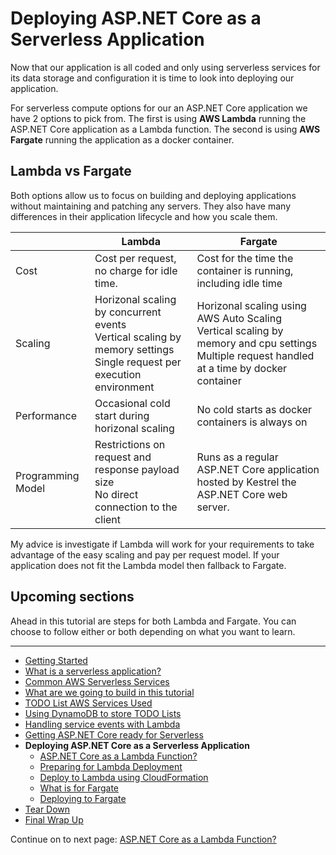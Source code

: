 # Deploying ASP.NET Core as a Serverless Application

Now that our application is all coded and only using serverless services for its data storage and configuration it is time
to look into deploying our application.

For serverless compute options for our an ASP.NET Core application we have 2 options to pick from. The first is using **AWS Lambda** running
 the ASP.NET Core application as a Lambda function. The second is using **AWS Fargate** running the application as a docker container.

## Lambda vs Fargate

Both options allow us to focus on building and deploying applications without maintaining and patching any servers. They also
have many differences in their application lifecycle and how you scale them.

| | Lambda | Fargate
| - | - | - |
| Cost | Cost per request, no charge for idle time. | Cost for the time the container is running, including idle time |
| Scaling | Horizonal scaling by concurrent events<br />Vertical scaling by memory settings<br />Single request per execution environment | Horizonal scaling using AWS Auto Scaling <br />Vertical scaling by memory and cpu settings<br />Multiple request handled at a time by docker container |
| Performance | Occasional cold start during horizonal scaling | No cold starts as docker containers is always on |
| Programming Model | Restrictions on request and response payload size <br />No direct connection to the client | Runs as a regular ASP.NET Core application hosted by Kestrel the ASP.NET Core web server. |

My advice is investigate if Lambda will work for your requirements to take advantage of the easy scaling and pay per request model. If
your application does not fit the Lambda model then fallback to Fargate.


## Upcoming sections

Ahead in this tutorial are steps for both Lambda and Fargate. You can choose to follow either or both depending on what you want to learn.

<!-- Generated Navigation -->
---

* [Getting Started](../GettingStarted.md)
* [What is a serverless application?](../WhatIsServerless.md)
* [Common AWS Serverless Services](../CommonServerlessServices.md)
* [What are we going to build in this tutorial](../WhatAreWeBuilding.md)
* [TODO List AWS Services Used](../TODOListServices.md)
* [Using DynamoDB to store TODO Lists](../DynamoDBModule/WhatIsDynamoDB.md)
* [Handling service events with Lambda](../StreamProcessing/ServiceEvents.md)
* [Getting ASP.NET Core ready for Serverless](../ASP.NETCoreFrontend/TheFrontend.md)
* **Deploying ASP.NET Core as a Serverless Application**
  * [ASP.NET Core as a Lambda Function?](../DeployingFrontend/AspNetCoreAsLambda.md)
  * [Preparing for Lambda Deployment](../DeployingFrontend/LambdaPrepare.md)
  * [Deploy to Lambda using CloudFormation](../DeployingFrontend/LambdaDeploy.md)
  * [What is for Fargate](../DeployingFrontend/WhatIsFargate.md)
  * [Deploying to Fargate](../DeployingFrontend/FargateDeploy.md)
* [Tear Down](../TearDown.md)
* [Final Wrap Up](../FinalWrapup.md)

Continue on to next page: [ASP.NET Core as a Lambda Function?](../DeployingFrontend/AspNetCoreAsLambda.md)

